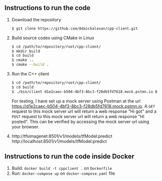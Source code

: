 ## Instructions to run the code
1. Download the repository
    ```bash
    $ git clone https://github.com/Adaickalavan/cpp-client.git 
    ```
1. Build source codes using CMake in Linux
    ```bash
    $ cd /path/to/repository/root/cpp-client/
    $ mkdir build
    $ cd build
    $ cmake ..
    $ cmake --build .
    ``` 
1. Run the C++ client
    ```bash
    $ cd /path/to/repository/root/cpp-client/
    $ cd build
    $ ./bin/client d1e2caec-b504-4bf3-8bc3-f28db5fd7618.mock.pstmn.io 80 /
    ```
    For testing, I have set up a mock server using Postman at the url https://d1e2caec-b504-4bf3-8bc3-f28db5fd7618.mock.pstmn.io. A `GET` request to this mock server url will return a web response "Hi got" and a `POST` request to this mock server url will return a web response "Hi posted". This can be verified by accessing the mock server url using your browser.

1. http://tfsimagenet:8501/v1/models/tfModel:predict
    http://localhost:8501/v1/models/tfModel:predict

## Instructions to run the code inside Docker
1. Build: `docker build -t cppclient .` on `Dockerfile`
1. Run: `docker-compose up` on `docker-compose.yaml` file    